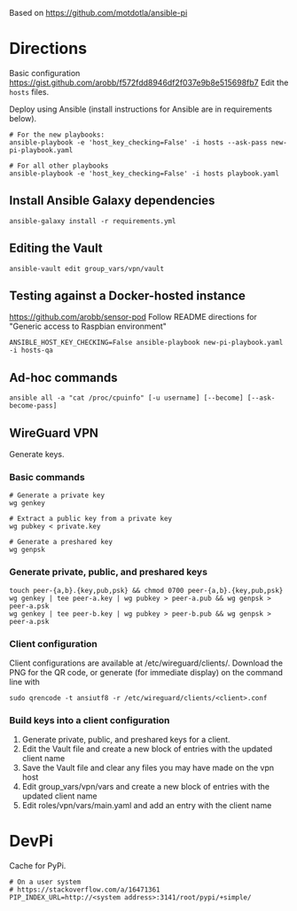 Based on https://github.com/motdotla/ansible-pi

# Directions
Basic configuration https://gist.github.com/arobb/f572fdd8946df2f037e9b8e515698fb7
Edit the `hosts` files.

Deploy using Ansible (install instructions for Ansible are in requirements below).
```
# For the new playbooks:
ansible-playbook -e 'host_key_checking=False' -i hosts --ask-pass new-pi-playbook.yaml

# For all other playbooks
ansible-playbook -e 'host_key_checking=False' -i hosts playbook.yaml
```

## Install Ansible Galaxy dependencies
```
ansible-galaxy install -r requirements.yml
```

## Editing the Vault
```
ansible-vault edit group_vars/vpn/vault
```

## Testing against a Docker-hosted instance
https://github.com/arobb/sensor-pod
Follow README directions for "Generic access to Raspbian environment"

```
ANSIBLE_HOST_KEY_CHECKING=False ansible-playbook new-pi-playbook.yaml -i hosts-qa
```

## Ad-hoc commands
```
ansible all -a "cat /proc/cpuinfo" [-u username] [--become] [--ask-become-pass]
```

## WireGuard VPN
Generate keys.

### Basic commands
```
# Generate a private key
wg genkey

# Extract a public key from a private key
wg pubkey < private.key

# Generate a preshared key
wg genpsk
```

### Generate private, public, and preshared keys
```
touch peer-{a,b}.{key,pub,psk} && chmod 0700 peer-{a,b}.{key,pub,psk}
wg genkey | tee peer-a.key | wg pubkey > peer-a.pub && wg genpsk > peer-a.psk
wg genkey | tee peer-b.key | wg pubkey > peer-b.pub && wg genpsk > peer-a.psk
```

### Client configuration
Client configurations are available at /etc/wireguard/clients/. Download the PNG for the QR code, or generate (for immediate display) on the command line with
```
sudo qrencode -t ansiutf8 -r /etc/wireguard/clients/<client>.conf
```

### Build keys into a client configuration
1. Generate private, public, and preshared keys for a client.
2. Edit the Vault file and create a new block of entries with the updated client name
3. Save the Vault file and clear any files you may have made on the vpn host
4. Edit group_vars/vpn/vars and create a new block of entries with the updated client name
4. Edit roles/vpn/vars/main.yaml and add an entry with the client name

# DevPi
Cache for PyPi.
```
# On a user system
# https://stackoverflow.com/a/16471361
PIP_INDEX_URL=http://<system address>:3141/root/pypi/+simple/
```
